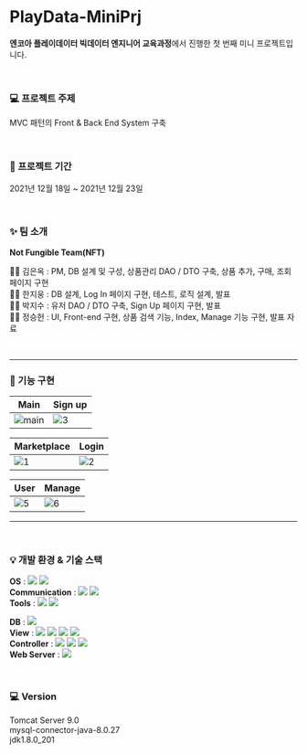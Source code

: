 # PlayData-MiniPrj

**엔코아 플레이데이터 빅데이터 엔지니어 교육과정**에서 진행한 첫 번째 미니 프로젝트입니다.

</br>

### 💻 프로젝트 주제

MVC 패턴의 Front & Back End System 구축

</br>

### 📆 프로젝트 기간

2021년 12월 18일 ~ 2021년 12월 23일

</br>

### ✨ 팀 소개

**Not Fungible Team(NFT)**

👩‍💻 김은옥 : PM, DB 설계 및 구성, 상품관리 DAO / DTO 구축, 상품 추가, 구매, 조회 페이지 구현 </br>
👨‍💻 한지웅 : DB 설계, Log In 페이지 구현, 테스트, 로직 설계, 발표 </br>
👨‍💻 박지수 : 유저 DAO / DTO 구축, Sign Up 페이지 구현, 발표 </br>
👨‍💻 정승헌 : UI, Front-end 구현, 상품 검색 기능, Index, Manage 기능 구현, 발표 자료 </br>

</br>

----

### 🎨 기능 구현

|Main |Sign up|
| ------------------| ---------------- |
|![main](https://user-images.githubusercontent.com/44595181/163679524-47e10463-e0d9-4b61-847f-8697c458b73f.PNG)|![3](https://user-images.githubusercontent.com/44595181/163679612-1ad3350b-db5b-4352-9043-f371c412dbcd.PNG)

|Marketplace |Login|
| ------------------| ---------------- |
|![1](https://user-images.githubusercontent.com/44595181/163679509-3b67090e-1eb9-4d54-97d6-44fd01b31d5f.PNG)|![2](https://user-images.githubusercontent.com/44595181/163679562-d7237757-0675-4abf-b29d-a94ed3896648.PNG)

|User |Manage|
| ------------------| ---------------- |
|![5](https://user-images.githubusercontent.com/44595181/163679648-c5d12ccb-2027-487f-9665-ab0b1214853d.PNG)|![6](https://user-images.githubusercontent.com/44595181/163679655-edff1587-d645-45e1-b6c4-34a632cbf27e.PNG)

---

<br>

### 💡 개발 환경 & 기술 스택

<p>

**OS** : <img src="https://img.shields.io/badge/macOS-000000?style=flat-square&logo=macOS&logoColor=white"/> <img src="https://img.shields.io/badge/Windows-0078D6?style=flat-square&logo=Windows&logoColor=white"/> </br>
**Communication** : <img src="https://img.shields.io/badge/Slack-4A154B?style=flat-square&logo=Slack&logoColor=white"/> <img src="https://img.shields.io/badge/Zoom-2D8CFF?style=flat-square&logo=Zoom&logoColor=white"/> </br>
**Tools** : <img src="https://img.shields.io/badge/Eclipse IDE-2C2255?style=flat-square&logo=Eclipse IDE&logoColor=white"/> <img src="https://img.shields.io/badge/-DBeaver-%23fca7be"/> </br>

</p>
<p>

**DB** : <img src="https://img.shields.io/badge/MySQL-4479A1?style=flat-square&logo=MySQL&logoColor=white"/> </br>
**View** : <img src="https://img.shields.io/badge/Html-E34F26?style=flat-square&logo=Html5&logoColor=white"/> <img src="https://img.shields.io/badge/JavaScript-F7DF1E?style=flat-square&logo=JavaScript&logoColor=black"/> <img src="https://img.shields.io/badge/CSS-1572B6?style=flat-square&logo=CSS3&logoColor=white"/> <img src="https://img.shields.io/badge/Bootstrap-7952B31572B6?style=flat-square&logo=Bootstrap&logoColor=white"/> </br>
**Controller** : <img src="https://img.shields.io/badge/-Servlet-%23cda9e8"/> <img src="https://img.shields.io/badge/-JSP-%23b0f5c6"/> <img src="https://img.shields.io/badge/Java-007396?style=flat-square&logo=Java&logoColor=white"/> </br>
**Web Server** : <img src="https://img.shields.io/badge/Apache Tomcat-F8DC75?style=flat-square&logo=Apache Tomcat&logoColor=black"/>

</p>

</br>

### 💻 Version

Tomcat Server 9.0 </br>
mysql-connector-java-8.0.27 </br>
jdk1.8.0_201 </br>
